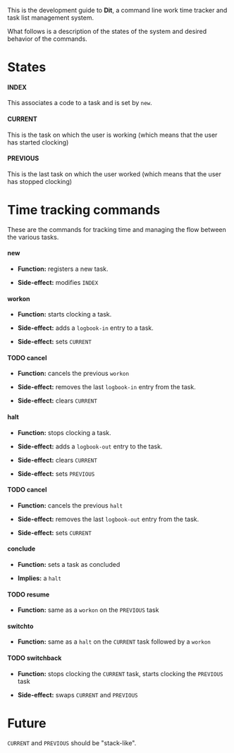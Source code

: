 
This is the development guide to **Dit**, a command line work time tracker and task list management system.

What follows is a description of the states of the system and desired behavior of the commands.

# States

#### INDEX

This associates a code to a task and is set by `new`.

#### CURRENT

This is the task on which the user is working (which means that the user has started clocking)

#### PREVIOUS

This is the last task on which the user worked (which means that the user has stopped clocking)

# Time tracking commands

These are the commands for tracking time and managing the flow between the various tasks.

#### new

* **Function:** registers a new task.

* **Side-effect:** modifies `INDEX`

#### workon

* **Function:** starts clocking a task.

* **Side-effect:** adds a `logbook-in` entry to a task.

* **Side-effect:** sets `CURRENT`

#### **TODO** cancel

* **Function:** cancels the previous `workon`

* **Side-effect:** removes the last `logbook-in` entry from the task.

* **Side-effect:** clears `CURRENT`

#### halt

* **Function:** stops clocking a task.

* **Side-effect:** adds a `logbook-out` entry to the task.

* **Side-effect:** clears `CURRENT`

* **Side-effect:** sets `PREVIOUS`

#### **TODO** cancel

* **Function:** cancels the previous `halt`

* **Side-effect:** removes the last `logbook-out` entry from the task.

* **Side-effect:** sets `CURRENT`

#### conclude

* **Function:** sets a task as concluded

* **Implies:** a `halt`

#### **TODO** resume

* **Function:** same as a `workon` on the `PREVIOUS` task

#### switchto

* **Function:** same as a `halt` on the `CURRENT` task followed by a `workon`

#### **TODO** switchback

* **Function:** stops clocking the `CURRENT` task, starts clocking the `PREVIOUS` task

* **Side-effect:** swaps `CURRENT` and `PREVIOUS`

# Future

`CURRENT` and `PREVIOUS` should be "stack-like".
